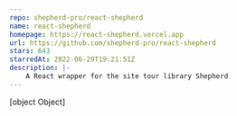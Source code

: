 ```yaml
---
repo: shepherd-pro/react-shepherd
name: react-shepherd
homepage: https://react-shepherd.vercel.app
url: https://github.com/shepherd-pro/react-shepherd
stars: 643
starredAt: 2022-06-29T19:21:51Z
description: |-
    A React wrapper for the site tour library Shepherd
---
```


[object Object]
